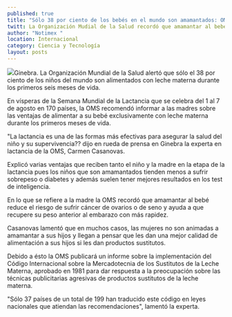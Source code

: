 ```yaml
---
published: true
title: "Sólo 38 por ciento de los bebés en el mundo son amamantados: OMS"
twitt: La Organización Mudial de la Salud recordó que amamantar al bebé reduce el riesgo de sufrir cáncer de ovarios o de seno y ayuda a que recupere su peso anterior al embarazo con más rapidez
author: "Notimex "
location: Internacional
category: Ciencia y Tecnología
layout: posts
---
```


![](http://i.imgur.com/kBolDQlm.jpg)Ginebra. La Organización Mundial de la Salud alertó que sólo el 38 por ciento de los niños del mundo son alimentados con leche materna durante los primeros seis meses de vida.

En vísperas de la Semana Mundial de la Lactancia que se celebra del 1 al 7 de agosto en 170 países, la OMS recomendó informar a las madres sobre las ventajas de alimentar a su bebé exclusivamente con leche materna durante los primeros meses de vida.

"La lactancia es una de las formas más efectivas para asegurar la salud del niño y su supervivencia?? dijo en rueda de prensa en Ginebra la experta en lactancia de la OMS, Carmen Casanovas.

Explicó varias ventajas que reciben tanto el niño y la madre en la etapa de la lactancia pues los niños que son amamantados tienden menos a sufrir sobrepeso o diabetes y además suelen tener mejores resultados en los test de inteligencia.

En lo que se refiere a la madre la OMS recordó que amamantar al bebé reduce el riesgo de sufrir cáncer de ovarios o de seno y ayuda a que recupere su peso anterior al embarazo con más rapidez.

Casanovas lamentó que en muchos casos, las mujeres no son animadas a amamantar a sus hijos y llegan a pensar que les dan una mejor calidad de alimentación a sus hijos si les dan productos sustitutos.

Debido a ésto la OMS publicará un informe sobre la implementación del Código Internacional sobre la Mercadotecnia de los Sustitutos de la Leche Materna, aprobado en 1981 para dar respuesta a la preocupación sobre las técnicas publicitarias agresivas de productos sustitutos de la leche materna.

"Sólo 37 países de un total de 199 han traducido este código en leyes nacionales que atiendan las recomendaciones", lamentó la experta.
